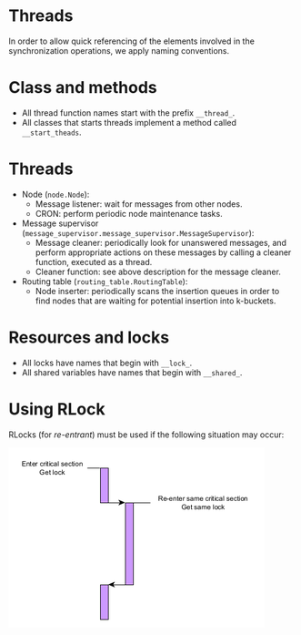 # Threads

In order to allow quick referencing of the elements involved in the synchronization operations,
we apply naming conventions.

# Class and methods

* All thread function names start with the prefix `__thread_`.
* All classes that starts threads implement a method called `__start_theads`.

# Threads 

* Node (`node.Node`):
   * Message listener: wait for messages from other nodes.
   * CRON: perform periodic node maintenance tasks.
* Message supervisor (`message_supervisor.message_supervisor.MessageSupervisor`):
   * Message cleaner: periodically look for unanswered messages, and perform
     appropriate actions on these messages by calling a cleaner function, executed 
     as a thread. 
   * Cleaner function: see above description for the message cleaner. 
* Routing table (`routing_table.RoutingTable`):
   * Node inserter: periodically scans the insertion queues in
     order to find nodes that are waiting for potential insertion into k-buckets.
     
# Resources and locks

* All locks have names that begin with `__lock_`.
* All shared variables have names that begin with `__shared_`.

# Using RLock

RLocks (for _re-entrant_) must be used if the following situation may occur:

![](images/rlock.png)

